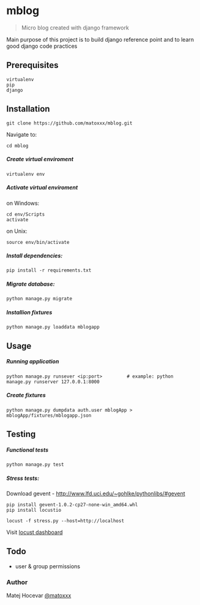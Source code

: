 # mblog
> Micro blog created with django framework

Main purpose of this project is to build django reference point and to learn good django code practices

## Prerequisites
	virtualenv
	pip
	django

## Installation
	git clone https://github.com/matoxxx/mblog.git

Navigate to:

	cd mblog

##### Create virtual enviroment
	virtualenv env

##### Activate virtual enviroment
on Windows:

	cd env/Scripts
	activate

on Unix:

	source env/bin/activate

##### Install dependencies:
	pip install -r requirements.txt

##### Migrate database:
	python manage.py migrate

##### Installion fixtures
	python manage.py loaddata mblogapp

## Usage

##### Running application
	python manage.py runsever <ip:port>			# example: python manage.py runserver 127.0.0.1:8000

##### Create fixtures
	python manage.py dumpdata auth.user mblogApp > mblogApp/fixtures/mblogapp.json

## Testing

##### Functional tests
	python manage.py test

##### Stress tests:
Download gevent - http://www.lfd.uci.edu/~gohlke/pythonlibs/#gevent

	pip install gevent-1.0.2-cp27-none-win_amd64.whl
	pip install locustio

	locust -f stress.py --host=http://localhost

Visit [locust dashboard](http://127.0.0.1:8089/)

## Todo
+ user & group permissions

### Author
Matej Hocevar [@matoxxx](https://github.com/matoxxx)
